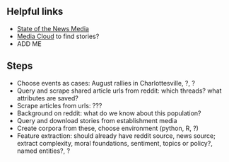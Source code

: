 ## Helpful links

 * [State of the News Media](http://www.pewresearch.org/topics/state-of-the-news-media/)
 * [Media Cloud](https://mediacloud.org/tools) to find stories? 
 * ADD ME
 
 ## Steps
 
 * Choose events as cases: August rallies in Charlottesville, ?, ?
 * Query and scrape shared article urls from reddit: which threads? what attributes are saved?
 * Scrape articles from urls: ???
 * Background on reddit: what do we know about this population?
 * Query and download stories from establishment media
 * Create corpora from these, choose environment (python, R, ?)
 * Feature extraction: should already have reddit source, news source; extract complexity, moral foundations, sentiment, topics or policy?, named entities?, ?
 
